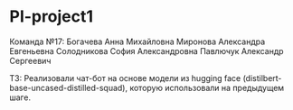 # PI-project1
Команда №17: Богачева Анна Михайловна Миронова Александра Евгеньевна Солодникова София Александровна Павлючук Александр Сергеевич


ТЗ: Реализовали чат-бот на основе модели из hugging face (distilbert-base-uncased-distilled-squad), которую использовали на предыдущем шаге.
